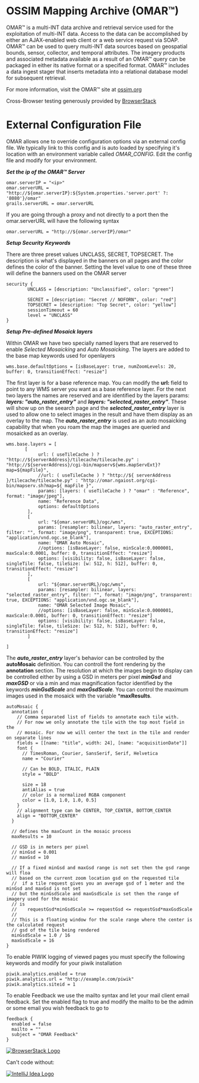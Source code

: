 # OSSIM Mapping Archive (OMAR™) 

OMAR™ is a multi-INT data archive and retrieval service used for the exploitation of multi-INT data. Access to the data can be accomplished by either an AJAX-enabled web client or a web service request via SOAP. OMAR™ can be used to query multi-INT data sources based on geospatial bounds, sensor, collector, and temporal attributes. The imagery products and associated metadata available as a result of an OMAR™ query can be packaged in either its native format or a specified format. OMAR™ includes a data ingest stager that inserts metadata into a relational database model for subsequent retrieval.

For more information, visit the OMAR™ site at [ossim.org](https://ossim.org)

Cross-Browser testing generously provided by [BrowserStack](https://s3.amazonaws.com/ossim.org/img/browserstack.png)

# External Configuration File

OMAR allows one to override configuration options via an external config file.  We typically link to this config and is auto loaded by specifying it's location with an environment variable called *OMAR_CONFIG*. Edit the config file and modify for your environment.

***Set the ip of the OMAR™ Server***

```
omar.serverIP = "<ip>"
omar.serverURL = "http://${omar.serverIP}:${System.properties.'server.port' ?: '8080'}/omar"
grails.serverURL = omar.serverURL
```
If you are going through a proxy and not directly to a port then the omar.serverURL will have the following syntax

```
omar.serverURL = "http://${omar.serverIP}/omar"
```

***Setup Security Keywords***

There are three preset values UNCLASS, SECRET, TOPSECRET.  The description is what's displayed in the banners on all pages and the color defines the color of the banner.   Setting the level value to one of these three will define the banners used on the OMAR server

```
security {
 		UNCLASS = [description: "Unclassified", color: "green"]
 		
  		SECRET = [description: "Secret // NOFORN", color: "red"]
  		TOPSECRET = [description: "Top Secret", color: "yellow"]
  		sessionTimeout = 60
  		level = "UNCLASS"
}
```

***Setup Pre-defined Mosaick layers***

Within OMAR we have two specially named layers that are reserved to enable *Selected Mosaicking* and *Auto Mosaicking*.   The layers are added to the base map keywords used for openlayers

```
wms.base.defaultOptions = [isBaseLayer: true, numZoomLevels: 20, buffer: 0, transitionEffect: "resize"]
```
The first layer is for a base reference map.   You can modify the **url:** field to point to any WMS server you want as a base reference layer.  For the next two layers the names are reserved and are identified by the layers params: ***layers: "auto\_raster_entry"*** and ***layers: "selected\_raster_entry"***.   These will show up on the seearch page and the ***selected\_raster_entry*** layer is used to allow one to select images in the result and have them display as an overlay to the map.  The ***auto\_raster_entry*** is used as an auto mosaicking capability that when you roam the map the images are queried and mosaicked as an overlay.

```
wms.base.layers = [
       [
            url: ( useTileCache ) ? "http://${serverAddress}/tilecache/tilecache.py" : "http://${serverAddress}/cgi-bin/mapserv${wms.mapServExt}?map=${mapFile}",
            //url: ( useTileCache ) ? "http://${ serverAddress }/tilecache/tilecache.py" : "http://omar.ngaiost.org/cgi-bin/mapserv.sh?map=${ mapFile }",
            params: [layers: ( useTileCache ) ? "omar" : "Reference", format: "image/jpeg"],
            name: "Reference Data",
            options: defaultOptions
        ],
        [
            url: "${omar.serverURL}/ogc/wms",
            params: [resampler: bilinear, layers: "auto_raster_entry", filter: "", format: "image/png", transparent: true, EXCEPTIONS: "application/vnd.ogc.se_blank"],
            name: "OMAR Auto Mosaic",
            //options: [isBaseLayer: false, minScale:0.0000001, maxScale:0.0001, buffer: 0, transitionEffect: "resize"]
            options: [visibility: false, isBaseLayer: false, singleTile: false, tileSize: [w: 512, h: 512], buffer: 0, transitionEffect: "resize"]
        ],
        [
            url: "${omar.serverURL}/ogc/wms",
            params: [resampler: bilinear, layers: "selected_raster_entry", filter: "", format: "image/png", transparent: true, EXCEPTIONS: "application/vnd.ogc.se_blank"],
            name: "OMAR Selected Image Mosaic",
            //options: [isBaseLayer: false, minScale:0.0000001, maxScale:0.0001, buffer: 0, transitionEffect: "resize"]
            options: [visibility: false, isBaseLayer: false, singleTile: false, tileSize: [w: 512, h: 512], buffer: 0, transitionEffect: "resize"]
        ]

]
```

The ***auto\_raster_entry*** layer's behavior can be controlled by the **autoMosaic** definition.   You can controll the font rendering by the **annotation** section.  The resolution at which the images begin to display can be controlled either by using a GSD in meters per pixel ***minGsd***  and ***maxGSD*** or via a min and max magnification factor identified by the keywords ***minGsdScale*** and ***maxGsdScale***.  You can control the maximum images used in the mosaick with the variable ***maxResults**.

```
autoMosaic {
  annotation {
    // Comma separated list of fields to annotate each tile with.
    // For now we only annotate the tile with the top most field in the
    // mosaic. For now we will center the text in the tile and render on separate lines
    fields = [[name: "title", width: 24], [name: "acquisitionDate"]]
    font {
      // TimesRoman, Courier, SansSerif, Serif, Helvetica
      name = "Courier"

      // Can be BOLD, ITALIC, PLAIN
      style = "BOLD"

      size = 18
      antiAlias = true
      // color is a normalized RGBA component
      color = [1.0, 1.0, 1.0, 0.5]
    }
    // alignment type can be CENTER, TOP_CENTER, BOTTOM_CENTER
    align = "BOTTOM_CENTER"
  }

  // defines the maxCount in the mosaic process
  maxResults = 10

  // GSD is in meters per pixel
  // minGsd = 0.001
  // maxGsd = 10

  // If a fixed minGsd and maxGsd range is not set then the gsd range will floa
  // based on the current zoom location gsd on the requested tile
  //  if a tile request gives you an average gsd of 1 meter and the minGsd and maxGsd is not set
  // but the minGsdScale and maxGsdScale is set then the range of imagery used for the mosaic
  // is
  //    requestGsd*minGsdScale >= requestGsd <= requestGsd*maxGsdScale
  //
  // This is a floating window for the scale range where the center is the calculated request
  // gsd of the tile being rendered
  minGsdScale = 1.0 / 16
  maxGsdScale = 16
}

```

To enable PIWIK logging of viewed pages you must specify the following keywords and modify for your piwik installation

```
piwik.analytics.enabled = true
piwik.analytics.url = "http://example.com/piwik"
piwik.analytics.siteid = 1
```

To enable Feedback we use the mailto syntax and let your mail client email feedback.  Set the enabled flag to true and modify the mailto to be the admin or some email you wish feedback to go to

```
feedback {
  enabled = false
  mailto = ""
  subject = "OMAR Feedback"
}
```

[![BrowserStack Logo](https://s3.amazonaws.com/ossim.org/img/browserstack.png)](https://browserstack.com)


Can't code without:

[![IntelliJ Idea Logo](https://www.jetbrains.com/idea/docs/logo_intellij_idea.png)](https://www.jetbrains.com/idea)
